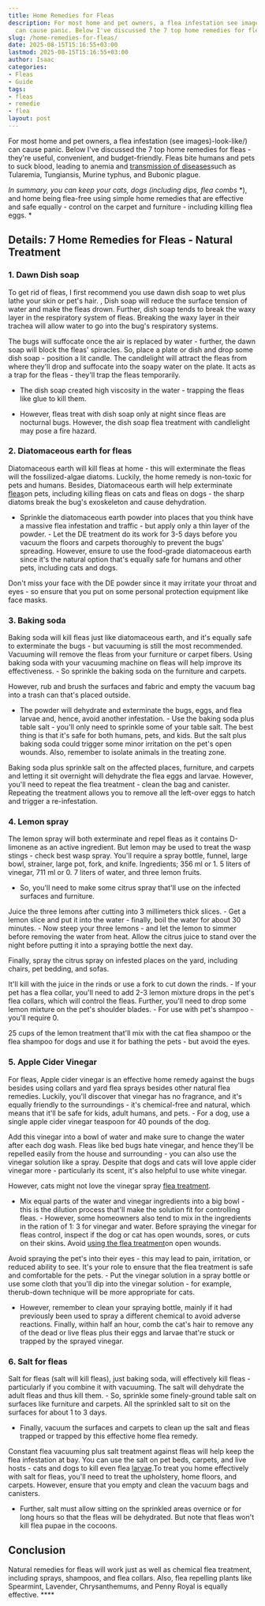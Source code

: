 ```yaml
---
title: Home Remedies for Fleas
description: For most home and pet owners, a flea infestation see images-look-like
  can cause panic. Below I've discussed the 7 top home remedies for fleas
slug: /home-remedies-for-fleas/
date: 2025-08-15T15:16:55+03:00
lastmod: 2025-08-15T15:16:55+03:00
author: Isaac
categories:
- Fleas
- Guide
tags:
- fleas
- remedie
- flea
layout: post
---
```

For most home and pet owners, a flea infestation (see images)-look-like/) can cause panic. Below I've discussed the 7 top home remedies for fleas - they're useful, convenient, and budget-friendly. Fleas bite humans and pets to suck blood, leading to anemia and [transmission of diseases](https://www.petmd.com/dog/parasites/4-surprising-[flea](https://pestpolicy.com/best-flea-carpet-powder/)-diseases-you-need-know)such as Tularemia, Tungiansis, Murine typhus, and Bubonic plague.

*In summary, you can keep your cats, dogs (including dips, flea combs* *), and home being flea-free using simple home remedies that are effective and safe equally - control on the carpet and furniture - including killing flea eggs. *

##  Details: 7 Home Remedies for Fleas - Natural Treatment

###  1. Dawn Dish soap

To get rid of fleas, I first recommend you use dawn dish soap to wet plus lathe your skin or pet's hair. , Dish soap will reduce the surface tension of water and make the fleas drown. Further, dish soap tends to break the waxy layer in the respiratory system of fleas. Breaking the waxy layer in their trachea will allow water to go into the bug's respiratory systems.

The bugs will suffocate once the air is replaced by water - further, the dawn soap will block the fleas' spiracles. So, place a plate or dish and drop some dish soap - position a lit candle. The candlelight will attract the fleas from where they'll drop and suffocate into the soapy water on the plate. It acts as a trap for the fleas - they'll trap the fleas temporarily.

- The dish soap created high viscosity in the water - trapping the fleas like glue to kill them.

- However, fleas treat with dish soap only at night since fleas are nocturnal bugs. However, the dish soap flea treatment with candlelight may pose a fire hazard.

###  2. Diatomaceous earth for fleas

Diatomaceous earth will kill fleas at home - this will exterminate the fleas will the fossilized-algae diatoms. Luckily, the home remedy is non-toxic for pets and humans. Besides, Diatomaceous earth will help exterminate [fleas](https://entomology.ca.uky.edu/ef602)on pets, including killing fleas on cats and fleas on dogs - the sharp diatoms break the bug's exoskeleton and cause dehydration.

- Sprinkle the diatomaceous earth powder into places that you think have a massive flea infestation and traffic - but apply only a thin layer of the powder. - Let the DE treatment do its work for 3-5 days before you vacuum the floors and carpets thoroughly to prevent the bugs' spreading. However, ensure to use the food-grade diatomaceous earth since it's the natural option that's equally safe for humans and other pets, including cats and dogs.

Don't miss your face with the DE powder since it may irritate your throat and eyes - so ensure that you put on some personal protection equipment like face masks.

###  3. Baking soda

Baking soda will kill fleas just like diatomaceous earth, and it's equally safe to exterminate the bugs - but vacuuming is still the most recommended. Vacuuming will remove the fleas from your furniture or carpet fibers. Using baking soda with your vacuuming machine on fleas will help improve its effectiveness. - So sprinkle the baking soda on the furniture and carpets.

However, rub and brush the surfaces and fabric and empty the vacuum bag into a trash can that's placed outside.

- The powder will dehydrate and exterminate the bugs, eggs, and flea larvae and, hence, avoid another infestation. - Use the baking soda plus table salt - you'll only need to sprinkle some of your table salt. The best thing is that it's safe for both humans, pets, and kids. But the salt plus baking soda could trigger some minor irritation on the pet's open wounds. Also, remember to isolate animals in the treating zone.

Baking soda plus sprinkle salt on the affected places, furniture, and carpets and letting it sit overnight will dehydrate the flea eggs and larvae. However, you'll need to repeat the flea treatment - clean the bag and canister. Repeating the treatment allows you to remove all the left-over eggs to hatch and trigger a re-infestation.

###  4. Lemon spray

The lemon spray will both exterminate and repel fleas as it contains D-limonene as an active ingredient. But lemon may be used to treat the wasp stings - check best wasp spray. You'll require a spray bottle, funnel, large bowl, strainer, large pot, fork, and knife. Ingredients; 356 ml or 1. 5 liters of vinegar, 711 ml or 0. 7 liters of water, and three lemon fruits.

- So, you'll need to make some citrus spray that'll use on the infected surfaces and furniture.

Juice the three lemons after cutting into 3 millimeters thick slices. - Get a lemon slice and put it into the water - finally, boil the water for about 30 minutes. - Now steep your three lemons - and let the lemon to simmer before removing the water from heat. Allow the citrus juice to stand over the night before putting it into a spraying bottle the next day.

Finally, spray the citrus spray on infested places on the yard, including chairs, pet bedding, and sofas.

It'll kill with the juice in the rinds or use a fork to cut down the rinds. - If your pet has a flea collar, you'll need to add 2-3 lemon mixture drops in the pet's flea collars, which will control the fleas. Further, you'll need to drop some lemon mixture on the pet's shoulder blades. - For use with pet's shampoo - you'll require 0.

25 cups of the lemon treatment that'll mix with the cat flea shampoo or the flea shampoo for dogs and use it for bathing the pets - but avoid the eyes.

###  5. Apple Cider Vinegar

For fleas, Apple cider vinegar is an effective home remedy against the bugs besides using collars and yard flea sprays besides other natural flea remedies. Luckily, you'll discover that vinegar has no fragrance, and it's equally friendly to the surroundings - it's chemical-free and natural, which means that it'll be safe for kids, adult humans, and pets. - For a dog, use a single apple cider vinegar teaspoon for 40 pounds of the dog.

Add this vinegar into a bowl of water and make sure to change the water after each dog wash. Fleas like bed bugs hate vinegar, and hence they'll be repelled easily from the house and surrounding - you can also use the vinegar solution like a spray. Despite that dogs and cats will love apple cider vinegar more - particularly its scent, it's also helpful to use white vinegar.

However, cats might not love the vinegar spray [flea treatment](https://pestpolicy.com/best-flea-treatment-for-puppies/).

- Mix equal parts of the water and vinegar ingredients into a big bowl - this is the dilution process that'll make the solution fit for controlling fleas. - However, some homeowners also tend to mix in the ingredients in the ration of 1: 3 for vinegar and water. Before spraying the vinegar for fleas control, inspect if the dog or cat has open wounds, sores, or cuts on their skins. Avoid [using the flea treatment](https://pestpolicy.com/best-flea-treatment-for-kittens/)on open wounds.

Avoid spraying the pet's into their eyes - this may lead to pain, irritation, or reduced ability to see. It's your role to ensure that the flea treatment is safe and comfortable for the pets. - Put the vinegar solution in a spray bottle or use some cloth that you'll dip into the vinegar solution - for example, therub-down technique will be more appropriate for cats.

- However, remember to clean your spraying bottle, mainly if it had previously been used to spray a different chemical to avoid adverse reactions. Finally, within half an hour, comb the cat's hair to remove any of the dead or live fleas plus their eggs and larvae that're stuck or trapped by the sprayed vinegar.

###  6. Salt for fleas

Salt for fleas (salt will kill fleas), just baking soda, will effectively kill fleas - particularly if you combine it with vacuuming. The salt will dehydrate the adult fleas and thus kill them. - So, sprinkle some finely-ground table salt on surfaces like furniture and carpets. All the sprinkled salt to sit on the surfaces for about 1 to 3 days.

- Finally, vacuum the surfaces and carpets to clean up the salt and fleas trapped or trapped by this effective home flea remedy.

Constant flea vacuuming plus salt treatment against fleas will help keep the flea infestation at bay. You can use the salt on pet beds, carpets, and live hosts - cats and dogs to kill even flea [larvae](https://pestpolicy.com/what-do-flea-larvae-eat/).To treat you home effectively with salt for fleas, you'll need to treat the upholstery, home floors, and carpets. However, ensure that you empty and clean the vacuum bags and canisters.

- Further, salt must allow sitting on the sprinkled areas overnice or for long hours so that the fleas will be dehydrated. But note that fleas won't kill flea pupae in the cocoons.

##  Conclusion

Natural remedies for fleas will work just as well as chemical flea treatment, including sprays, shampoos, and flea collars. Also, flea repelling plants like Spearmint, Lavender, Chrysanthemums, and Penny Royal is equally effective. ****
